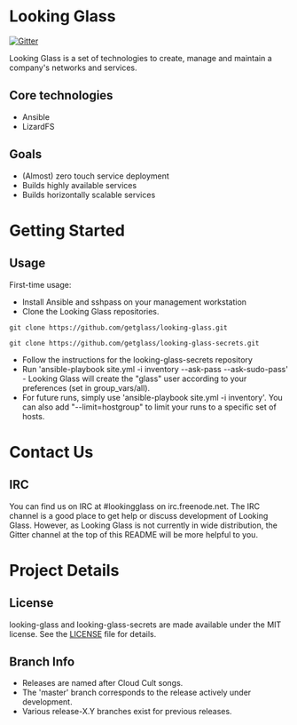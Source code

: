 Looking Glass
============

[![Gitter](https://badges.gitter.im/Join%20Chat.svg)](https://gitter.im/getglass/looking-glass?utm_source=badge&utm_medium=badge&utm_campaign=pr-badge&utm_content=badge)

Looking Glass is a set of technologies to create, manage and maintain a company's networks and services. 

Core technologies
-----------------
* Ansible
* LizardFS

Goals
-----
* (Almost) zero touch service deployment
* Builds highly available services
* Builds horizontally scalable services

Getting Started
===============

Usage
-----
First-time usage:
* Install Ansible and sshpass on your management workstation
* Clone the Looking Glass repositories.

`git clone https://github.com/getglass/looking-glass.git`

`git clone https://github.com/getglass/looking-glass-secrets.git`

* Follow the instructions for the looking-glass-secrets repository
* Run 'ansible-playbook site.yml -i inventory --ask-pass --ask-sudo-pass' - Looking Glass will create the "glass" user according to your preferences (set in group_vars/all).
* For future runs, simply use 'ansible-playbook site.yml -i inventory'. You can also add "--limit=hostgroup" to limit your runs to a specific set of hosts.

Contact Us
==========

IRC
---
You can find us on IRC at #lookingglass on irc.freenode.net. The IRC channel is a good place to get help or discuss development of Looking Glass. However, as Looking Glass is not currently in wide distribution, the Gitter channel at the top of this README will be more helpful to you.

Project Details
===============

License
-------
looking-glass and looking-glass-secrets are made available under the MIT license. See the [LICENSE](LICENSE) file for details.

Branch Info
-----------
* Releases are named after Cloud Cult songs.
* The 'master' branch corresponds to the release actively under development.
* Various release-X.Y branches exist for previous releases.
